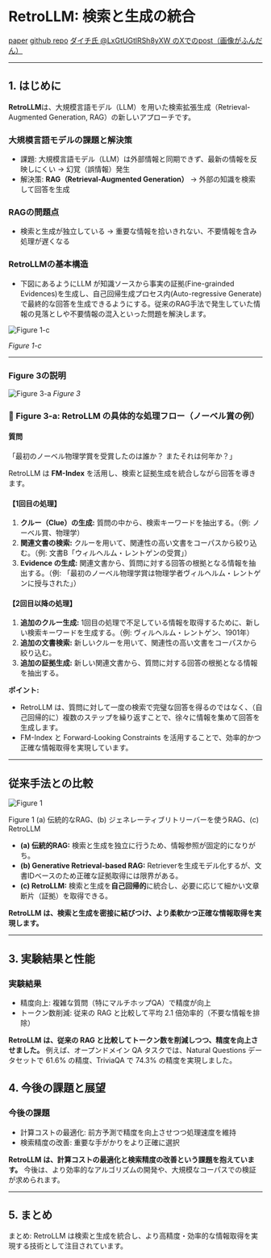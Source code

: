 # RetroLLM: 検索と生成の統合
[paper](https://arxiv.org/html/2412.11919v1)
[github repo](https://github.com/sunnynexus/RetroLLM)
[ダイチ氏 @LxGtUGtlRSh8yXW のXでのpost（画像がふんだん）](https://x.com/LxGtUGtlRSh8yXW/status/1877943571556225507)

---

## 1. はじめに

**RetroLLM**は、大規模言語モデル（LLM）を用いた検索拡張生成（Retrieval-Augmented Generation, RAG）の新しいアプローチです。

### 大規模言語モデルの課題と解決策
- 課題: 大規模言語モデル（LLM）は外部情報と同期できず、最新の情報を反映しにくい → 幻覚（誤情報）発生
- 解決策: **RAG（Retrieval-Augmented Generation）** → 外部の知識を検索して回答を生成

### RAGの問題点
- 検索と生成が独立している → 重要な情報を拾いきれない、不要情報を含み処理が遅くなる

### RetroLLMの基本構造
- 下図にあるようにLLM が知識ソースから事実の証拠(Fine-grainded Evidences)を生成し、自己回帰生成プロセス内(Auto-regressive Generate)で最終的な回答を生成できるようにする。従来のRAG手法で発生していた情報の見落としや不要情報の混入といった問題を解決します。

![Figure 1-c](https://imgur.com/Em2kEZR.png)

*Figure 1-c*

---

### Figure 3の説明
![Figure 3-a](https://imgur.com/AOan6A9.png)
*Figure 3*

### **🔹 Figure 3-a: RetroLLM の具体的な処理フロー（ノーベル賞の例）**

#### **質問**
「最初のノーベル物理学賞を受賞したのは誰か？ またそれは何年か？」

RetroLLM は **FM-Index** を活用し、検索と証拠生成を統合しながら回答を導きます。

#### **【1回目の処理】**

1.  **クルー（Clue）の生成:** 質問の中から、検索キーワードを抽出する。（例: ノーベル賞、物理学）
2.  **関連文書の検索:** クルーを用いて、関連性の高い文書をコーパスから絞り込む。（例: 文書B「ウィルヘルム・レントゲンの受賞」）
3.  **Evidence の生成:** 関連文書から、質問に対する回答の根拠となる情報を抽出する。（例: 「最初のノーベル物理学賞は物理学者ヴィルヘルム・レントゲンに授与された」）

#### **【2回目以降の処理】**

1.  **追加のクルー生成:** 1回目の処理で不足している情報を取得するために、新しい検索キーワードを生成する。（例: ヴィルヘルム・レントゲン、1901年）
2.  **追加の文書検索:** 新しいクルーを用いて、関連性の高い文書をコーパスから絞り込む。
3.  **追加の証拠生成:** 新しい関連文書から、質問に対する回答の根拠となる情報を抽出する。

**ポイント:**

*   RetroLLM は、質問に対して一度の検索で完璧な回答を得るのではなく、（自己回帰的に）複数のステップを繰り返すことで、徐々に情報を集めて回答を生成します。
*   FM-Index と Forward-Looking Constraints を活用することで、効率的かつ正確な情報取得を実現しています。

---

## 従来手法との比較

![Figure 1](https://imgur.com/Xybuqb8.png)

Figure 1 (a) 伝統的なRAG、(b) ジェネレーティブリトリーバーを使うRAG、(c) RetroLLM

*   **(a) 伝統的RAG:** 検索と生成を独立に行うため、情報参照が固定的になりがち。
*   **(b) Generative Retrieval-based RAG:** Retrieverを生成モデル化するが、文書IDベースのため正確な証拠取得には限界がある。
*   **(c) RetroLLM:** 検索と生成を**自己回帰的**に統合し、必要に応じて細かい文章断片（証拠）を取得できる。

**RetroLLM は、検索と生成を密接に結びつけ、より柔軟かつ正確な情報取得を実現します。**

---

## 3. 実験結果と性能

### 実験結果
- 精度向上: 複雑な質問（特にマルチホップQA）で精度が向上
- トークン数削減: 従来の RAG と比較して平均 2.1 倍効率的（不要な情報を排除）

**RetroLLM は、従来の RAG と比較してトークン数を削減しつつ、精度を向上させました。** 例えば、オープンドメイン QA タスクでは、Natural Questions データセットで 61.6% の精度、TriviaQA で 74.3% の精度を実現しました。

## 4. 今後の課題と展望

### 今後の課題
- 計算コストの最適化: 前方予測で精度を向上させつつ処理速度を維持
- 検索精度の改善: 重要な手がかりをより正確に選択

**RetroLLM は、計算コストの最適化と検索精度の改善という課題を抱えています。** 今後は、より効率的なアルゴリズムの開発や、大規模なコーパスでの検証が求められます。

---

## 5. まとめ

まとめ: RetroLLM は検索と生成を統合し、より高精度・効率的な情報取得を実現する技術として注目されています。